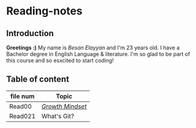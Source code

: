 # Reading-notes
## Introduction
**Greetings :)** My name is _Besan Elayyan_ and I'm 23 years old. I have a Bachelor degree in English Language & literature. I'm so glad to be part of this course and so esxcited to start coding! 


## Table of content

| file num    | Topic       |
| ----------- | ----------- |
| Read00    | _[Growth Mindset]()_|
| Read021    |  What's Git? |




